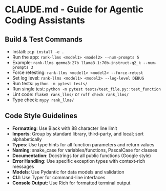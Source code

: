 # CLAUDE.md - Guide for Agentic Coding Assistants

## Build & Test Commands
- Install: `pip install -e .`
- Run the app: `rank-llms <model1> <model2> --num-prompts 5`
- Example: `rank-llms gemma3:27b llama3.1:70b-instruct-q2_k --num-prompts 3`
- Force retesting: `rank-llms <model1> <model2> --force-retest`
- Set log level: `rank-llms <model1> <model2> --log-level DEBUG`
- Run tests: `python -m pytest tests/`
- Run single test: `python -m pytest tests/test_file.py::test_function`
- Lint code: `flake8 rank_llms/` or `ruff check rank_llms/`
- Type check: `mypy rank_llms/`

## Code Style Guidelines
- **Formatting**: Use Black with 88 character line limit
- **Imports**: Group by standard library, third-party, and local; sort alphabetically
- **Types**: Use type hints for all function parameters and return values
- **Naming**: snake_case for variables/functions, PascalCase for classes
- **Documentation**: Docstrings for all public functions (Google style)
- **Error Handling**: Use specific exception types with context-rich messages
- **Models**: Use Pydantic for data models and validation
- **CLI**: Use Typer for command-line interfaces
- **Console Output**: Use Rich for formatted terminal output